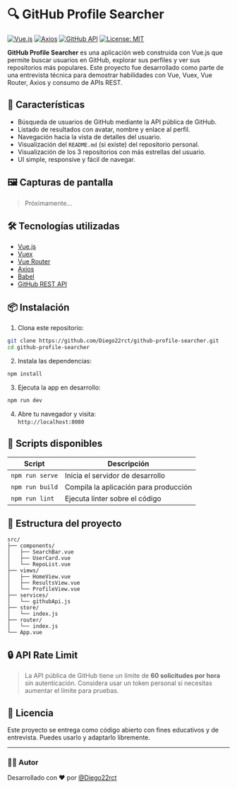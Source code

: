 # 🔍 GitHub Profile Searcher

[![Vue.js](https://img.shields.io/badge/Vue.js-35495E?style=for-the-badge&logo=vue.js&logoColor=4FC08D)](https://vuejs.org/)
[![Axios](https://img.shields.io/badge/Axios-5A29E4?style=for-the-badge&logo=axios&logoColor=fff)](https://axios-http.com/)
[![GitHub API](https://img.shields.io/badge/GitHub%20API-181717?style=for-the-badge&logo=github&logoColor=white)](https://docs.github.com/en/rest)
[![License: MIT](https://img.shields.io/badge/License-MIT-green.svg?style=for-the-badge)](https://opensource.org/licenses/MIT)

**GitHub Profile Searcher** es una aplicación web construida con Vue.js que permite buscar usuarios en GitHub, explorar sus perfiles y ver sus repositorios más populares. Este proyecto fue desarrollado como parte de una entrevista técnica para demostrar habilidades con Vue, Vuex, Vue Router, Axios y consumo de APIs REST.

## 🚀 Características

- Búsqueda de usuarios de GitHub mediante la API pública de GitHub.
- Listado de resultados con avatar, nombre y enlace al perfil.
- Navegación hacia la vista de detalles del usuario.
- Visualización del `README.md` (si existe) del repositorio personal.
- Visualización de los 3 repositorios con más estrellas del usuario.
- UI simple, responsive y fácil de navegar.

## 🖼️ Capturas de pantalla

> Próximamente...

## 🛠️ Tecnologías utilizadas

- [Vue.js](https://vuejs.org/)
- [Vuex](https://vuex.vuejs.org/)
- [Vue Router](https://router.vuejs.org/)
- [Axios](https://axios-http.com/)
- [Babel](https://babeljs.io/)
- [GitHub REST API](https://docs.github.com/en/rest)

## 📦 Instalación

1. Clona este repositorio:

```bash
git clone https://github.com/Diego22rct/github-profile-searcher.git
cd github-profile-searcher
```

2. Instala las dependencias:

```bash
npm install
```

3. Ejecuta la app en desarrollo:

```bash
npm run dev
```

4. Abre tu navegador y visita:  
`http://localhost:8080`

## 🧪 Scripts disponibles

| Script         | Descripción                          |
|----------------|--------------------------------------|
| `npm run serve`| Inicia el servidor de desarrollo     |
| `npm run build`| Compila la aplicación para producción|
| `npm run lint` | Ejecuta linter sobre el código       |

## 📁 Estructura del proyecto

```
src/
├── components/
│   ├── SearchBar.vue
│   ├── UserCard.vue
│   └── RepoList.vue
├── views/
│   ├── HomeView.vue
│   ├── ResultsView.vue
│   └── ProfileView.vue
├── services/
│   └── githubApi.js
├── store/
│   └── index.js
├── router/
│   └── index.js
└── App.vue
```

## 🔒 API Rate Limit

> La API pública de GitHub tiene un límite de **60 solicitudes por hora** sin autenticación. Considera usar un token personal si necesitas aumentar el límite para pruebas.

## 📄 Licencia

Este proyecto se entrega como código abierto con fines educativos y de entrevista. Puedes usarlo y adaptarlo libremente.

---

### 👨‍💻 Autor

Desarrollado con ❤️ por [@Diego22rct](https://github.com/Diego22rct)